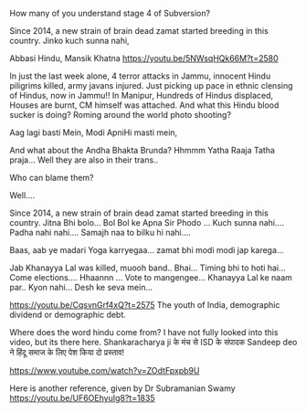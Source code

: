 



How many of you understand stage 4 of Subversion?

Since 2014, a new strain of brain dead zamat started breeding in this country. 
Jinko kuch sunna nahi, 

Abbasi Hindu, Mansik Khatna 
https://youtu.be/5NWsqHQk66M?t=2580

In just the last week alone, 4 terror attacks in Jammu, innocent Hindu piligrims killed, army javans injured.
Just picking up pace in ethnic clensing of Hindus, now in Jammu!!
In Manipur, Hundreds of Hindus displaced, Houses are burnt, CM himself was attached.
And what this Hindu blood sucker is doing? 
Roming around the world photo shooting?

Aag lagi basti Mein,
Modi ApniHi masti mein,

And what about the 
Andha Bhakta Brunda?
Hhmmm
Yatha Raaja Tatha praja...
Well they are also in their trans..

Who can blame them?

Well....

Since 2014, a new strain of brain dead zamat started breeding in this country. 
Jitna Bhi bolo...
Bol Bol ke Apna Sir Phodo ...
Kuch sunna nahi....
Padha nahi nahi....
Samajh naa to bilku hi nahi....

Baas, aab ye madari Yoga karryegaa...
zamat bhi modi modi jap karega...

Jab Khanayya Lal was killed, muooh band..
Bhai... Timing bhi to hoti hai...
Come elections.... Hhaannn ... Vote to mangengee... Khanayya Lal ke naam par.. 
Kyon nahi... Desh ke seva mein...


https://youtu.be/CqsvnGrf4xQ?t=2575
The youth of India, demographic dividend or demographic debt.




Where does the word hindu come from?
I have not fully looked into this video, but its there here.
Shankaracharya ji के मंच से ISD के संपादक Sandeep deo ने हिंदू समाज के लिए पेश किया दो प्रस्ताव!

https://www.youtube.com/watch?v=ZOdtFpxpb9U

Here is another reference, given by Dr Subramanian Swamy
https://youtu.be/UF6OEhyuIg8?t=1835

